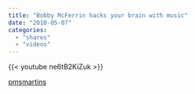```yaml
---
title: "Bobby McFerrin hacks your brain with music"
date: "2010-05-07"
categories:
  - "shares"
  - "videos"
---
```


{{< youtube ne6tB2KiZuk >}}

[pmsmartins](http://pmsmartins.tumblr.com/post/417562244/bobby-mcferrin-hacks-your-brain-with-music-video)
